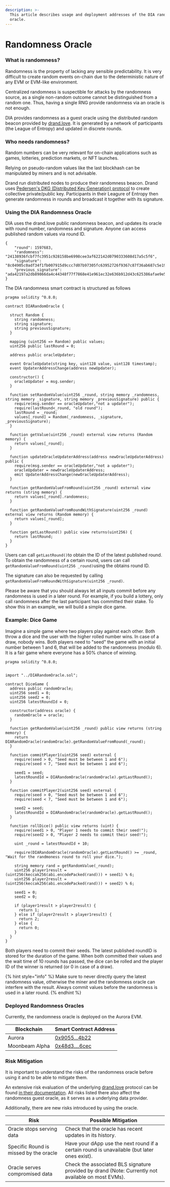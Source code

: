 ```yaml
---
description: >-
  This article describes usage and deployment addresses of the DIA randomness
  oracle.
---
```


# Randomness Oracle

### What is randomness?

Randomness is the property of lacking any sensible predictability. It is very difficult to create random events on-chain due to the deterministic nature of any EVM or EVM-like environment.

Centralized randomness is suspectible for attacks by the randomness source, as a single non-random outcome cannot be distinguished from a random one. Thus, having a single RNG provide randomness via an oracle is not enough.

DIA provides randomness as a guest oracle using the distributed random beacon provided by [drand.love](https://drand.love). It is generated by a network of participants (the League of Entropy) and updated in discrete rounds.

### Who needs randomness?

Random numbers can be very relevant for on-chain applications such as games, lotteries, prediction markets, or NFT launches.

Relying on pseudo-random values like the last blockhash can be manipulated by miners and is not advisable.

Drand run distributed nodes to produce their randomness beacon. Drand uses [Pedersen's DKG (Distributed Key Generation) protocol](https://drand.love/docs/cryptography/#distributed-key-generation-dkg) to create collective private/public key. Participants in their Leagure of Entropy then generate randomness in rounds and broadcast it together with its signature.

### Using the DIA Randomness Oracle

DIA uses the drand.love public randomness beacon, and updates its oracle with round number, randomness and signature. Anyone can access published random values via round ID.

```
{
	"round": 1597683,
	"randomness": "24138936fcbf7fc3951c928158be6998cee3af622142d0790333608d17a5c5f6",
	"signature": "8c04905c0adf34f1fb007915d9ccc7d07b97305fc63952726f9367c87f36ab687c5e190c151f6ac4d760a9e009fc54230adb8513885449d649a229bc727be9ff347bdbce1c609cebf993b6ae57133fbcf23f96b15dbd3510cb5f2ade6b30b647",
	"previous_signature": "ada42197a2db89866da4c44348f77f7868e41e961ec32e636b912d43c625386afae9e54944ac573047dbd227ee495b52059586c8d8cd0edfe18cc15ca0666a66651da1d62b12af2d0fac19735bed9298690a593571965c3ad7c7b11947e76ec0"
}
```

The DIA randomness smart contract is structured as follows

```
pragma solidity ^0.8.0;

contract DIARandomOracle {

  struct Random { 
    string randomness;
    string signature;
    string previousSignature;
  }

  mapping (uint256 => Random) public values;
  uint256 public lastRound = 0;

  address public oracleUpdater;

  event OracleUpdate(string key, uint128 value, uint128 timestamp);
  event UpdaterAddressChange(address newUpdater);

  constructor() {
    oracleUpdater = msg.sender;
  }

  function setRandomValue(uint256 _round, string memory _randomness, string memory _signature, string memory _previousSignature) public {
    require(msg.sender == oracleUpdater,"not a updater");
    require(lastRound<_round, "old round");
    lastRound = _round;
    values[_round] = Random(_randomness, _signature, _previousSignature);
  }

  function getValue(uint256 _round) external view returns (Random memory) {
    return values[_round];
  }

  function updateOracleUpdaterAddress(address newOracleUpdaterAddress) public {
    require(msg.sender == oracleUpdater,"not a updater");
    oracleUpdater = newOracleUpdaterAddress;
    emit UpdaterAddressChange(newOracleUpdaterAddress);
  }

  function getRandomValueFromRound(uint256 _round) external view returns (string memory) {
    return values[_round].randomness;
  }

  function getRandomValueFromRoundWithSignature(uint256 _round) external view returns (Random memory) {
    return values[_round];
  }

  function getLastRound() public view returns(uint256) {
    return lastRound;
  }
}
```

Users can call `getLastRound()`to obtain the ID of the latest published round. To obtain the randomness of a certain round, users can call `getRandomValueFromRound(uint256 _round)`using the obtains round ID.

The signature can also be requested by calling `getRandomValueFromRoundWithSignature(uint256 _round)`.&#x20;

Please be aware that you should always let all inputs commit before any randomness is used in a later round. For example, if you build a lottery, only call randomness after the last participant has committed their stake. To show this in an example, we will build a simple dice game.

### Example: Dice Game

Imagine a simple game where two players play against each other. Both throw a dice and the user with the higher rolled number wins. In case of a draw, nobody wins. Both players need to "seed" the game with an initial number between 1 and 6, that will be added to the randomness (modulo 6). It is a fair game where everyone has a 50% chance of winning.

```
pragma solidity ^0.8.0;
  

import "../DIARandomOracle.sol";

contract DiceGame {
  address public randomOracle;
  uint256 seed1 = 0;
  uint256 seed2 = 0;
  uint256 latestRoundId = 0;
  
  constructor(address oracle) {
    randomOracle = oracle;
  }

  function getRandomValue(uint256 _round) public view returns (string memory) {
    return DIARandomOracle(randomOracle).getRandomValueFromRound(_round);
  }
  
  function commitPlayer1(uint256 seed) external {
    require(seed > 0, "Seed must be between 1 and 6");
    require(seed < 7, "Seed must be between 1 and 6");
    
    seed1 = seed;
    latestRoundId = DIARandomOracle(randomOracle).getLastRound();
  }
  
  function commitPlayer2(uint256 seed) external {
    require(seed > 0, "Seed must be between 1 and 6");
    require(seed < 7, "Seed must be between 1 and 6");
    
    seed2 = seed;
    latestRoundId = DIARandomOracle(randomOracle).getLastRound();
  }
  
  function rollDice() public view returns (uint) {
    require(seed1 > 0, "Player 1 needs to commit their seed!");
    require(seed2 > 0, "Player 2 needs to commit their seed!");
    
    uint _round = latestRoundId + 10;
    
    require(DIARandomOracle(randomOracle).getLastRound() >= _round, "Wait for the randmoness round to roll your dice.");
    
    string memory rand = getRandomValue(_round);
    uint256 player1result = (uint256(keccak256(abi.encodePacked(rand))) + seed1) % 6;
    uint256 player2result = (uint256(keccak256(abi.encodePacked(rand))) + seed2) % 6;
    
    seed1 = 0;
    seed2 = 0;
    
    if (player1result > player2result) {
      return 1;
    } else if (player2result > player1result) {
      return 2;
    } else {
      return 0;
    }
  }
}
```

Both players need to commit their seeds. The latest published roundID is stored for the duration of the game. When both committed their values and the wait time of 10 rounds has passed, the dice can be rolled and the player ID of the winner is returned (or 0 in case of a draw).

{% hint style="info" %}
Make sure to never directly query the latest randomness value, otherwise the miner and the randomness oracle can interfere with the result. Always commit values before the randomness is used in a later round.
{% endhint %}

### Deployed Randomness Oracles

Currently, the randomness oracle is deployed on the Aurora EVM.

| Blockchain     | Smart Contract Address                                                                                               |
| -------------- | -------------------------------------------------------------------------------------------------------------------- |
| Aurora         | [0x9055...4b22](https://explorer.mainnet.aurora.dev/address/0x905506f6dA815e73CA13547B45d1998867104b22/transactions) |
| Moonbeam Alpha | [0x48d3....6cec](https://moonbase.moonscan.io/address/0x48d351ab7f8646239bbade95c3cc6de3ef4a6cec)                    |

### Risk Mitigation

It is important to understand the risks of the randomness oracle before using it and to be able to mitigate them.

An extensive risk evaluation of the underlying [drand.love](https://drand.lo) protocol can be found [in their documentation](https://drand.love/docs/security-model/#notations). All risks listed there also affect the randomness guest oracle, as it serves as a underlying data provider.

Additionally, there are new risks introduced by using the oracle.

| Risk                                   | Possible Mitigation                                                                               |
| -------------------------------------- | ------------------------------------------------------------------------------------------------- |
| Oracle stops serving data              | Check that the oracle has recent updates in its history.                                          |
| Specific Round is missed by the oracle | Have your dApp use the next round if a certain round is unavailable (but later ones exist).       |
| Oracle serves compromised data         | Check the associated BLS signature provided by drand (Note: Currently not available on most EVMs). |

